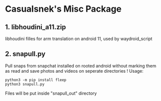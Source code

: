 # Casualsnek's Misc Package
## 1. libhoudini_a11.zip
libhoudini filles for arm translation on android 11, used by waydroid_script


## 2. snapull.py
Pull snaps from snapchat installed on rooted android without marking them as read and save photos and videos on seperate directories !
Usage:

```
python3 -m pip install fleep
python3 snapull.py
```
Files will be put inside "snapull_out" directory
